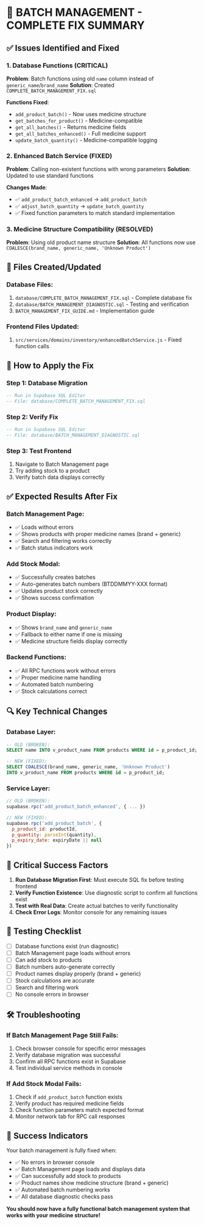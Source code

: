 # 🚀 BATCH MANAGEMENT - COMPLETE FIX SUMMARY

## ✅ Issues Identified and Fixed

### 1. Database Functions (CRITICAL)
**Problem**: Batch functions using old `name` column instead of `generic_name`/`brand_name`
**Solution**: Created `COMPLETE_BATCH_MANAGEMENT_FIX.sql`

**Functions Fixed**:
- `add_product_batch()` - Now uses medicine structure
- `get_batches_for_product()` - Medicine-compatible
- `get_all_batches()` - Returns medicine fields
- `get_all_batches_enhanced()` - Full medicine support
- `update_batch_quantity()` - Medicine-compatible logging

### 2. Enhanced Batch Service (FIXED)
**Problem**: Calling non-existent functions with wrong parameters
**Solution**: Updated to use standard functions

**Changes Made**:
- ✅ `add_product_batch_enhanced` → `add_product_batch`
- ✅ `adjust_batch_quantity` → `update_batch_quantity`
- ✅ Fixed function parameters to match standard implementation

### 3. Medicine Structure Compatibility (RESOLVED)
**Problem**: Using old product name structure
**Solution**: All functions now use `COALESCE(brand_name, generic_name, 'Unknown Product')`

## 🎯 Files Created/Updated

### Database Files:
1. `database/COMPLETE_BATCH_MANAGEMENT_FIX.sql` - Complete database fix
2. `database/BATCH_MANAGEMENT_DIAGNOSTIC.sql` - Testing and verification
3. `BATCH_MANAGEMENT_FIX_GUIDE.md` - Implementation guide

### Frontend Files Updated:
1. `src/services/domains/inventory/enhancedBatchService.js` - Fixed function calls

## 🧪 How to Apply the Fix

### Step 1: Database Migration
```sql
-- Run in Supabase SQL Editor
-- File: database/COMPLETE_BATCH_MANAGEMENT_FIX.sql
```

### Step 2: Verify Fix
```sql
-- Run in Supabase SQL Editor  
-- File: database/BATCH_MANAGEMENT_DIAGNOSTIC.sql
```

### Step 3: Test Frontend
1. Navigate to Batch Management page
2. Try adding stock to a product
3. Verify batch data displays correctly

## ✅ Expected Results After Fix

### Batch Management Page:
- ✅ Loads without errors
- ✅ Shows products with proper medicine names (brand + generic)
- ✅ Search and filtering works correctly
- ✅ Batch status indicators work

### Add Stock Modal:
- ✅ Successfully creates batches
- ✅ Auto-generates batch numbers (BTDDMMYY-XXX format)
- ✅ Updates product stock correctly
- ✅ Shows success confirmation

### Product Display:
- ✅ Shows `brand_name` and `generic_name`
- ✅ Fallback to either name if one is missing
- ✅ Medicine structure fields display correctly

### Backend Functions:
- ✅ All RPC functions work without errors
- ✅ Proper medicine name handling
- ✅ Automated batch numbering
- ✅ Stock calculations correct

## 🔍 Key Technical Changes

### Database Layer:
```sql
-- OLD (BROKEN):
SELECT name INTO v_product_name FROM products WHERE id = p_product_id;

-- NEW (FIXED):
SELECT COALESCE(brand_name, generic_name, 'Unknown Product') 
INTO v_product_name FROM products WHERE id = p_product_id;
```

### Service Layer:
```javascript
// OLD (BROKEN):
supabase.rpc('add_product_batch_enhanced', { ... })

// NEW (FIXED):  
supabase.rpc('add_product_batch', {
  p_product_id: productId,
  p_quantity: parseInt(quantity),
  p_expiry_date: expiryDate || null
})
```

## 🚨 Critical Success Factors

1. **Run Database Migration First**: Must execute SQL fix before testing frontend
2. **Verify Function Existence**: Use diagnostic script to confirm all functions exist
3. **Test with Real Data**: Create actual batches to verify functionality
4. **Check Error Logs**: Monitor console for any remaining issues

## 🎯 Testing Checklist

- [ ] Database functions exist (run diagnostic)
- [ ] Batch Management page loads without errors
- [ ] Can add stock to products
- [ ] Batch numbers auto-generate correctly
- [ ] Product names display properly (brand + generic)
- [ ] Stock calculations are accurate
- [ ] Search and filtering work
- [ ] No console errors in browser

## 🛠️ Troubleshooting

### If Batch Management Page Still Fails:
1. Check browser console for specific error messages
2. Verify database migration was successful
3. Confirm all RPC functions exist in Supabase
4. Test individual service methods in console

### If Add Stock Modal Fails:
1. Check if `add_product_batch` function exists
2. Verify product has required medicine fields
3. Check function parameters match expected format
4. Monitor network tab for RPC call responses

## 🎉 Success Indicators

Your batch management is fully fixed when:
- ✅ No errors in browser console
- ✅ Batch Management page loads and displays data
- ✅ Can successfully add stock to products
- ✅ Product names show medicine structure (brand + generic)
- ✅ Automated batch numbering works
- ✅ All database diagnostic checks pass

**You should now have a fully functional batch management system that works with your medicine structure!**